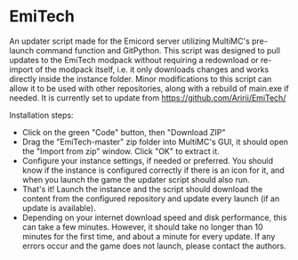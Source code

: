# EmiTech

An updater script made for the Emicord server utilizing MultiMC's pre-launch command function and GitPython.
This script was designed to pull updates to the EmiTech modpack without requiring a redownload or re-import of the modpack itself, i.e. it only downloads changes and works directly inside the instance folder.
Minor modifications to this script can allow it to be used with other repositories, along with a rebuild of main.exe if needed.
It is currently set to update from https://github.com/Aririi/EmiTech/

Installation steps:
- Click on the green "Code" button, then "Download ZIP"
- Drag the "EmiTech-master" zip folder into MultiMC's GUI, it should open the "Import from zip" window. Click "OK" to extract it.
- Configure your instance settings, if needed or preferred. You should know if the instance is configured correctly if there is an icon for it, and when you launch the game the updater script should also run.
- That's it! Launch the instance and the script should download the content from the configured repository and update every launch (if an update is available).  
-   Depending on your internet download speed and disk performance, this can take a few minutes. However, it should take no longer than 10 minutes for the first time, and about a minute for every update. If any errors occur and the game does not launch, please contact the authors.
